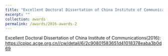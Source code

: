 ```yaml
---
title: "Excellent Doctoral Dissertation of China Institute of Communications(2016)"
excerpt: ""
collection: awards
permalink: /awards/2016-awards-2
---
```



Excellent Doctoral Dissertation of China Institute of Communications(2016): https://cpipc.acge.org.cn//cw/detail/6/2c90801583651d41018378eaba3b0d69
